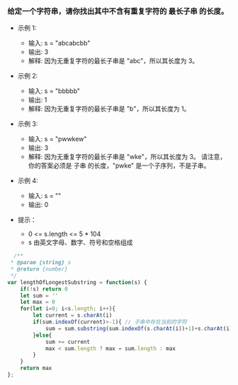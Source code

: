 ### 给定一个字符串，请你找出其中不含有重复字符的 最长子串 的长度。

* 示例 1:
  * 输入: s = "abcabcbb"
  * 输出: 3 
  * 解释: 因为无重复字符的最长子串是 "abc"，所以其长度为 3。

* 示例 2:
  * 输入: s = "bbbbb"
  * 输出: 1
  * 解释: 因为无重复字符的最长子串是 "b"，所以其长度为 1。

* 示例 3:
  * 输入: s = "pwwkew"
  * 输出: 3
  * 解释: 因为无重复字符的最长子串是 "wke"，所以其长度为 3。
     请注意，你的答案必须是 子串 的长度，"pwke" 是一个子序列，不是子串。

* 示例 4:
  * 输入: s = ""
  * 输出: 0
 

* 提示：
  * 0 <= s.length <= 5 * 104
  * s 由英文字母、数字、符号和空格组成



```JavaScript
  /**
 * @param {string} s
 * @return {number}
 */
var lengthOfLongestSubstring = function(s) {
    if(!s) return 0
    let sum = ''
    let max = 0
    for(let i=0; i<s.length; i++){
        let current = s.charAt(i)
        if(sum.indexOf(current)>-1){ // 子串中存在当前的字符
            sum = sum.substring(sum.indexOf(s.charAt(i))+1)+s.charAt(i);
        }else{
            sum += current
            max < sum.length ? max = sum.length : max
        }
    }
    return max
};
```